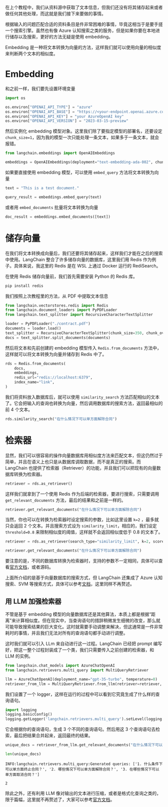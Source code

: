 在上个教程中，我们从资料源中获取了文本信息，但我们还没有将其储存起来或者做任何其他处理，而这就是我们接下来要做的事情。

根据输入的问题匹配合适的资料条目是件非常困难的事情，毕竟这相当于是要手搓一个搜索引擎。虽然也有像 Azure 认知搜索之类的服务，但是如果你要在本地进行储存以及搜索，更好的方法无疑是使用 embedding。

Embedding 是一种将文本转换为向量的方法，这样我们就可以使用向量的相似度来判断两个文本的相似度。

# Embedding

和之前一样，我们要先设置环境变量

```python
import os

os.environ["OPENAI_API_TYPE"] = "azure"
os.environ["OPENAI_API_BASE"] = "https://<your-endpoint.openai.azure.com/"
os.environ["OPENAI_API_KEY"] = "your AzureOpenAI key"
os.environ["OPENAI_API_VERSION"] = "2023-03-15-preview"
```

然后实例化 embedding 模型对象。这里我们除了要指定模型的部署名，还要设定 `chunk_size=1`，因为我的模型一次只能处理一条文本，如果多于一条文本，就会报错。

```python
from langchain.embeddings import OpenAIEmbeddings

embeddings = OpenAIEmbeddings(deployment="text-embedding-ada-002", chunk_size=1)
```

如果要直接使用 embedding 模型，可以使用 `embed_query` 方法将文本转换为向量

```python
text = "This is a test document."

query_result = embeddings.embed_query(text)
```

或者用 `embed_documents` 批量将文本转换为向量

```python
doc_result = embeddings.embed_documents([text])
```

# 储存向量

在我们将文本转换成向量后，我们还要将其储存起来，这样我们才能在之后的搜索中使用。LangChain 整合了许多储存向量的数据库，这里我们用 Redis 作为例子。具体来说，我这里的 Redis 是在 WSL 上通过 Docker 运行的 RediSearch。

在使用 Redis 储存向量前，我们首先需要安装 Python 的 Redis 库。

```bash
pip install redis
```

我们按照上次教程里的方法，从 PDF 中提取文本信息

```python
from langchain.vectorstores.redis import Redis
from langchain.document_loaders import PyPDFLoader
from langchain.text_splitter import RecursiveCharacterTextSplitter

loader = PyPDFLoader("./contract.pdf")
documents = loader.load()
text_splitter = RecursiveCharacterTextSplitter(chunk_size=350, chunk_overlap=20)
docs = text_splitter.split_documents(documents)
```

然后将文本和先前创建的 embedding 模型传入 `Redis.from_documents` 方法中，这样就可以将文本转换为向量并储存到 Redis 中了。

```python
rds = Redis.from_documents(
    docs,
    embeddings,
    redis_url="redis://localhost:6379",
    index_name="link",
)
```

我们将资料放入数据库后，就可以使用 `similarity_search` 方法匹配相似的文本了。它会把输入的查询也转换为向量，然后调用数据库的搜索方法，返回最相似的前 4 个文本。

```python
rds.similarity_search("在什么情况下可以单方面解除合同")
```

# 检索器

显然，我们可以很容易的操作向量数据库用相似度方法来匹配文本，但这仍然过于简单，并且在语义上也只是从数据库调取数据，而不是真正的搜索。而 LangChain 也提供了检索器（Retriever）的功能，并且我们可以把现有的向量数据库转换为检索器。

```python
retriever = rds.as_retriever()
```

这样我们就拿到了一个使用 Redis 作为后端的检索器，要进行搜索，只需要调用 `get_relevant_documents` 方法，最后的结果和之前是一样的。

```python
retriever.get_relevant_documents("在什么情况下可以单方面解除合同")
```

当然，你也可以在转换为检索器时设定搜索的参数，比如这里设置 `k=2` ，最多就只会返回 2 个文本。并且搜索方式设为 `similarity_limit`，相应的，我们设定 `threshold=0.8` 来限制相似度的阈值，这样就不会返回相似度低于 0.8 的文本了。

```python
retriever = rds.as_retriever(search_type="similarity_limit", k=2, score_threshold=0.8)

retriever.get_relevant_documents("在什么情况下可以单方面解除合同")
```

要注意的是，不同的数据库转换为检索器时，支持的参数不一定相同，具体可以查看[官方文档](https://python.langchain.com/docs/modules/data_connection/vectorstores/)，或者源码。

上面所介绍的是基于向量数据库的搜索方式，但 LangChain 还集成了 Azure 认知搜索、SVM 等搜索方式，具体可以参考[文档](https://python.langchain.com/docs/modules/data_connection/retrievers/integrations/azure_cognitive_search)，这里同样不再赘述。

## 用 LLM 加强检索器

不管是基于 embedding 模型的向量数据库还是其他算法，本质上都是根据“距离”来计算相似度。但在现实中，当查询语句的措辞稍微发生细微的改变，那么就可能导致搜索结果的巨大变化。这时就需要手动调整来解决，但这通常是一件非常耗时的事情，并且我们无法对所有的查询语句都手动进行调整。

这时我们就可以引入 LLm 来自动进行这一过程。LangChain 已经把 prompt 编写好，把这一整个过程封装成了一个类，我们只需要传入之前创建的检索器，和 LLM 的实例。

```python
from langchain.chat_models import AzureChatOpenAI
from langchain.retrievers.multi_query import MultiQueryRetriever

llm = AzureChatOpenAI(deployment_name="gpt-35-turbo", temperature=0)
retriever_from_llm = MultiQueryRetriever.from_llm(retriever=retriever, llm=llm)
```

我们设置了一个 logger，这样在运行的过程中可以看到它究竟生成了什么样的查询语句。

```python
import logging
logging.basicConfig()
logging.getLogger('langchain.retrievers.multi_query').setLevel(logging.INFO)
```

它会根据你的查询语句，生成 3 个不同的查询语句。然后用这 3 个查询语句去检索，最后把结果合并起来，返回最终的结果。

```python
unique_docs = retriever_from_llm.get_relevant_documents("在什么情况下可以单方面解除合同")

len(unique_docs)
```

```text
INFO:langchain.retrievers.multi_query:Generated queries: ['1. 什么条件下可以单方面终止合同？', '2. 哪些情况下可以单方面解除合同？', '3. 在哪些情况下可以单方面取消合同？']

2
```

除此之外，还有利用 LLM 像对输出的文本进行压缩，或者是格式化查询之类的，限于篇幅，这里就不再赘述了，大家可以参考[官方文档](https://python.langchain.com/docs/modules/data_connection/retrievers/how_to/contextual_compression/)。